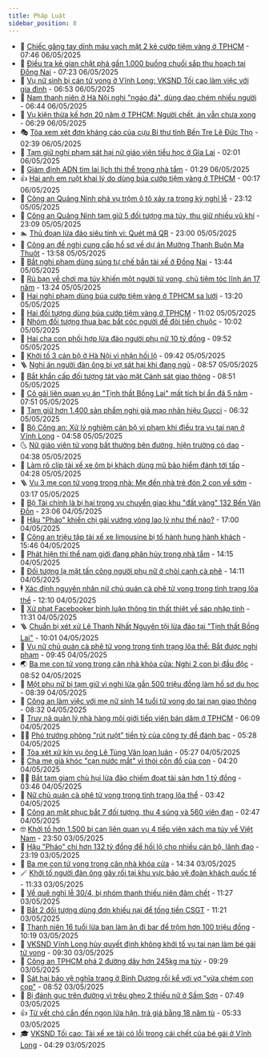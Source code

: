 ```yaml
---
title: Pháp Luật
sidebar_position: 8
---
```


<!-- dantri-phap-luat:START -->
- 🌊 [Chiếc găng tay dính máu vạch mặt 2 kẻ cướp tiệm vàng ở TPHCM](https://dantri.com.vn/phap-luat/chiec-gang-tay-dinh-mau-vach-mat-2-ke-cuop-tiem-vang-o-tphcm-20250506134744211.htm) - 07:46 06/05/2025
- 🐲 [Điều tra kẻ gian chặt phá gần 1.000 buồng chuối sắp thu hoạch tại Đồng Nai](https://dantri.com.vn/phap-luat/dieu-tra-ke-gian-chat-pha-gan-1000-buong-chuoi-sap-thu-hoach-tai-dong-nai-20250506134230973.htm) - 07:23 06/05/2025
- 🌁 [Vụ nữ sinh bị cán tử vong ở Vĩnh Long: VKSND Tối cao làm việc với gia đình](https://dantri.com.vn/phap-luat/vu-nu-sinh-bi-can-tu-vong-o-vinh-long-vksnd-toi-cao-lam-viec-voi-gia-dinh-20250506130925420.htm) - 06:53 06/05/2025
- 🎃 [Nam thanh niên ở Hà Nội nghi &quot;ngáo đá&quot;, dùng dao chém nhiều người](https://dantri.com.vn/phap-luat/nam-thanh-nien-o-ha-noi-nghi-ngao-da-dung-dao-chem-nhieu-nguoi-20250506133001096.htm) - 06:44 06/05/2025
- 🦅 [Vụ kiện thừa kế hơn 20 năm ở TPHCM: Người chết, án vẫn chưa xong](https://dantri.com.vn/phap-luat/vu-kien-thua-ke-hon-20-nam-o-tphcm-nguoi-chet-an-van-chua-xong-20250505124458767.htm) - 06:29 06/05/2025
- 🎭 [Tòa xem xét đơn kháng cáo của cựu Bí thư tỉnh Bến Tre Lê Đức Thọ](https://dantri.com.vn/phap-luat/toa-xem-xet-don-khang-cao-cua-cuu-bi-thu-tinh-ben-tre-le-duc-tho-20250506085625264.htm) - 02:39 06/05/2025
- 🤗 [Tạm giữ nghi phạm sát hại nữ giáo viên tiểu học ở Gia Lai](https://dantri.com.vn/phap-luat/tam-giu-nghi-pham-sat-hai-nu-giao-vien-tieu-hoc-o-gia-lai-20250506083020110.htm) - 02:01 06/05/2025
- 🚀 [Giám định ADN tìm lai lịch thi thể trong nhà tắm](https://dantri.com.vn/phap-luat/giam-dinh-adn-tim-lai-lich-thi-the-trong-nha-tam-20250506081731652.htm) - 01:29 06/05/2025
- 👍 [Hai anh em ruột khai lý do dùng búa cướp tiệm vàng ở TPHCM](https://dantri.com.vn/phap-luat/hai-anh-em-ruot-khai-ly-do-dung-bua-cuop-tiem-vang-o-tphcm-20250506040645297.htm) - 00:17 06/05/2025
- 🧐 [Công an Quảng Ninh phá vụ trộm ô tô xảy ra trong kỳ nghỉ lễ](https://dantri.com.vn/phap-luat/cong-an-quang-ninh-pha-vu-trom-o-to-xay-ra-trong-ky-nghi-le-20250505230933307.htm) - 23:12 05/05/2025
- 🫶 [Công an Quảng Ninh tạm giữ 5 đối tượng ma túy, thu giữ nhiều vũ khí](https://dantri.com.vn/phap-luat/cong-an-quang-ninh-tam-giu-5-doi-tuong-ma-tuy-thu-giu-nhieu-vu-khi-20250505225910848.htm) - 23:09 05/05/2025
- 🏊 [Thủ đoạn lừa đảo siêu tinh vi: Quét mã QR](https://dantri.com.vn/phap-luat/thu-doan-lua-dao-sieu-tinh-vi-quet-ma-qr-20250505221556921.htm) - 23:00 05/05/2025
- 🌋 [Công an đề nghị cung cấp hồ sơ về dự án Mường Thanh Buôn Ma Thuột](https://dantri.com.vn/phap-luat/cong-an-de-nghi-cung-cap-ho-so-ve-du-an-muong-thanh-buon-ma-thuot-20250505175623525.htm) - 13:58 05/05/2025
- 👹 [Bắt nghi phạm dùng súng tự chế bắn tài xế ở Đồng Nai](https://dantri.com.vn/phap-luat/bat-nghi-pham-dung-sung-tu-che-ban-tai-xe-o-dong-nai-20250505202749344.htm) - 13:44 05/05/2025
- 🫣 [Rủ bạn về chơi ma túy khiến một người tử vong, chủ tiệm tóc lĩnh án 17 năm](https://dantri.com.vn/phap-luat/ru-ban-ve-choi-ma-tuy-khien-mot-nguoi-tu-vong-chu-tiem-toc-linh-an-17-nam-20250505200612901.htm) - 13:24 05/05/2025
- 🎃 [Hai nghi phạm dùng búa cướp tiệm vàng ở TPHCM sa lưới](https://dantri.com.vn/phap-luat/hai-nghi-pham-dung-bua-cuop-tiem-vang-o-tphcm-sa-luoi-20250505201214118.htm) - 13:20 05/05/2025
- 🌝 [Hai đối tượng dùng búa cướp tiệm vàng ở TPHCM](https://dantri.com.vn/phap-luat/hai-doi-tuong-dung-bua-cuop-tiem-vang-o-tphcm-20250505174022870.htm) - 11:02 05/05/2025
- 🚀 [Nhóm đối tượng thua bạc bắt cóc người để đòi tiền chuộc](https://dantri.com.vn/phap-luat/nhom-doi-tuong-thua-bac-bat-coc-nguoi-de-doi-tien-chuoc-20250505160742246.htm) - 10:02 05/05/2025
- 🥷 [Hai cha con phối hợp lừa đảo người phụ nữ 10 tỷ đồng](https://dantri.com.vn/phap-luat/hai-cha-con-phoi-hop-lua-dao-nguoi-phu-nu-10-ty-dong-20250505161655886.htm) - 09:52 05/05/2025
- 👺 [Khởi tố 3 cán bộ ở Hà Nội vì nhận hối lộ](https://dantri.com.vn/phap-luat/khoi-to-3-can-bo-o-ha-noi-vi-nhan-hoi-lo-20250505163943400.htm) - 09:42 05/05/2025
- 🪜 [Nghi án người đàn ông bị vợ sát hại khi đang ngủ](https://dantri.com.vn/phap-luat/nghi-an-nguoi-dan-ong-bi-vo-sat-hai-khi-dang-ngu-20250505154038047.htm) - 08:57 05/05/2025
- 🦄 [Bắt khẩn cấp đối tượng tát vào mặt Cảnh sát giao thông](https://dantri.com.vn/phap-luat/bat-khan-cap-doi-tuong-tat-vao-mat-canh-sat-giao-thong-20250505154214819.htm) - 08:51 05/05/2025
- 🦍 [Cô gái liên quan vụ án &quot;Tịnh thất Bồng Lai&quot; mất tích bí ẩn đã 5 năm](https://dantri.com.vn/phap-luat/co-gai-lien-quan-vu-an-tinh-that-bong-lai-mat-tich-bi-an-da-5-nam-20250505132225815.htm) - 07:51 05/05/2025
- 🌁 [Tạm giữ hơn 1.400 sản phẩm nghi giả mạo nhãn hiệu Gucci](https://dantri.com.vn/phap-luat/tam-giu-hon-1400-san-pham-nghi-gia-mao-nhan-hieu-gucci-20250505132155497.htm) - 06:32 05/05/2025
- 💯 [Bộ Công an: Xử lý nghiêm cán bộ vi phạm khi điều tra vụ tai nạn ở Vĩnh Long](https://dantri.com.vn/phap-luat/bo-cong-an-xu-ly-nghiem-can-bo-vi-pham-khi-dieu-tra-vu-tai-nan-o-vinh-long-20250505115020536.htm) - 04:58 05/05/2025
- 🌜 [Nữ giáo viên tử vong bất thường bên đường, hiện trường có dao](https://dantri.com.vn/phap-luat/nu-giao-vien-tu-vong-bat-thuong-ben-duong-hien-truong-co-dao-20250505110825702.htm) - 04:38 05/05/2025
- 👹 [Làm rõ clip tài xế xe ôm bị khách dùng mũ bảo hiểm đánh tới tấp](https://dantri.com.vn/phap-luat/lam-ro-clip-tai-xe-xe-om-bi-khach-dung-mu-bao-hiem-danh-toi-tap-20250505111735744.htm) - 04:28 05/05/2025
- 🪜 [Vụ 3 mẹ con tử vong trong nhà: Mẹ đến nhà trẻ đón 2 con về sớm](https://dantri.com.vn/phap-luat/vu-3-me-con-tu-vong-trong-nha-me-den-nha-tre-don-2-con-ve-som-20250505082302576.htm) - 03:17 05/05/2025
- 🦩 [Bộ Tài chính là bị hại trong vụ chuyển giao khu &quot;đất vàng&quot; 132 Bến Vân Đồn](https://dantri.com.vn/phap-luat/bo-tai-chinh-la-bi-hai-trong-vu-chuyen-giao-khu-dat-vang-132-ben-van-don-20250503121610922.htm) - 23:06 04/05/2025
- 💂 [Hậu &quot;Pháo&quot; khiến chị gái vướng vòng lao lý như thế nào?](https://dantri.com.vn/phap-luat/hau-phao-khien-chi-gai-vuong-vong-lao-ly-nhu-the-nao-20250504225755061.htm) - 17:00 04/05/2025
- 💃 [Công an triệu tập tài xế xe limousine bị tố hành hung hành khách](https://dantri.com.vn/phap-luat/cong-an-trieu-tap-tai-xe-xe-limousine-bi-to-hanh-hung-hanh-khach-20250504221008737.htm) - 15:46 04/05/2025
- 🧐 [Phát hiện thi thể nam giới đang phân hủy trong nhà tắm](https://dantri.com.vn/phap-luat/phat-hien-thi-the-nam-gioi-dang-phan-huy-trong-nha-tam-20250504205734180.htm) - 14:15 04/05/2025
- 🤗 [Đối tượng lạ mặt tấn công người phụ nữ ở chòi canh cà phê](https://dantri.com.vn/phap-luat/doi-tuong-la-mat-tan-cong-nguoi-phu-nu-o-choi-canh-ca-phe-20250504204333894.htm) - 14:11 04/05/2025
- 🕴 [Xác định nguyên nhân nữ chủ quán cà phê tử vong trong tình trạng lõa thể](https://dantri.com.vn/phap-luat/xac-dinh-nguyen-nhan-nu-chu-quan-ca-phe-tu-vong-trong-tinh-trang-loa-the-20250504183856489.htm) - 12:10 04/05/2025
- 🐎 [Xử phạt Facebooker bình luận thông tin thất thiệt về sáp nhập tỉnh](https://dantri.com.vn/phap-luat/xu-phat-facebooker-binh-luan-thong-tin-that-thiet-ve-sap-nhap-tinh-20250504173911554.htm) - 11:31 04/05/2025
- 🪜 [Chuẩn bị xét xử Lê Thanh Nhất Nguyên tội lừa đảo tại &quot;Tịnh thất Bồng Lai&quot;](https://dantri.com.vn/phap-luat/chuan-bi-xet-xu-le-thanh-nhat-nguyen-toi-lua-dao-tai-tinh-that-bong-lai-20250504155109775.htm) - 10:01 04/05/2025
- 🤭 [Vụ nữ chủ quán cà phê tử vong trong tình trạng lõa thể: Bắt được nghi phạm](https://dantri.com.vn/phap-luat/vu-nu-chu-quan-ca-phe-tu-vong-trong-tinh-trang-loa-the-bat-duoc-nghi-pham-20250504160938267.htm) - 09:45 04/05/2025
- 🌏 [Ba mẹ con tử vong trong căn nhà khóa cửa: Nghi 2 con bị đầu độc](https://dantri.com.vn/phap-luat/ba-me-con-tu-vong-trong-can-nha-khoa-cua-nghi-2-con-bi-dau-doc-20250504152934328.htm) - 08:52 04/05/2025
- 🎃 [Một phụ nữ bị tạm giữ vì nghi lừa gần 500 triệu đồng làm hồ sơ du học](https://dantri.com.vn/phap-luat/mot-phu-nu-bi-tam-giu-vi-nghi-lua-gan-500-trieu-dong-lam-ho-so-du-hoc-20250504151559694.htm) - 08:39 04/05/2025
- 🗽 [Công an làm việc với mẹ nữ sinh 14 tuổi tử vong do tai nạn giao thông](https://dantri.com.vn/phap-luat/cong-an-lam-viec-voi-me-nu-sinh-14-tuoi-tu-vong-do-tai-nan-giao-thong-20250504151155553.htm) - 08:32 04/05/2025
- 🌁 [Truy nã quản lý nhà hàng môi giới tiếp viên bán dâm ở TPHCM](https://dantri.com.vn/phap-luat/truy-na-quan-ly-nha-hang-moi-gioi-tiep-vien-ban-dam-o-tphcm-20250504121501083.htm) - 06:09 04/05/2025
- 🧑‍💻 [Phó trưởng phòng &quot;rút ruột&quot; tiền tỷ của công ty để đánh bạc](https://dantri.com.vn/phap-luat/pho-truong-phong-rut-ruot-tien-ty-cua-cong-ty-de-danh-bac-20250504113929808.htm) - 05:28 04/05/2025
- 🌮 [Tòa xét xử kín vụ ông Lê Tùng Vân loạn luân](https://dantri.com.vn/phap-luat/toa-xet-xu-kin-vu-ong-le-tung-van-loan-luan-20250504112752735.htm) - 05:27 04/05/2025
- 🤗 [Cha mẹ già khóc &quot;cạn nước mắt&quot; vì thói côn đồ của con](https://dantri.com.vn/phap-luat/cha-me-gia-khoc-can-nuoc-mat-vi-thoi-con-do-cua-con-20250430114620177.htm) - 04:20 04/05/2025
- 👨‍🏫 [Bắt tạm giam chủ hụi lừa đảo chiếm đoạt tài sản hơn 1 tỷ đồng](https://dantri.com.vn/phap-luat/bat-tam-giam-chu-hui-lua-dao-chiem-doat-tai-san-hon-1-ty-dong-20250504100333119.htm) - 03:46 04/05/2025
- 🎉 [Nữ chủ quán cà phê tử vong trong tình trạng lõa thể](https://dantri.com.vn/phap-luat/nu-chu-quan-ca-phe-tu-vong-trong-tinh-trang-loa-the-20250504095342776.htm) - 03:42 04/05/2025
- 🤗 [Công an mật phục bắt 7 đối tượng, thu 4 súng và 560 viên đạn](https://dantri.com.vn/phap-luat/cong-an-mat-phuc-bat-7-doi-tuong-thu-4-sung-va-560-vien-dan-20250504092943008.htm) - 02:47 04/05/2025
- 🤓 [Khởi tố hơn 1.500 bị can liên quan vụ 4 tiếp viên xách ma túy về Việt Nam](https://dantri.com.vn/phap-luat/khoi-to-hon-1500-bi-can-lien-quan-vu-4-tiep-vien-xach-ma-tuy-ve-viet-nam-20250503232356806.htm) - 23:50 03/05/2025
- 👹 [Hậu &quot;Pháo&quot; chi hơn 132 tỷ đồng để hối lộ cho nhiều cán bộ, lãnh đạo](https://dantri.com.vn/phap-luat/hau-phao-chi-hon-132-ty-dong-de-hoi-lo-cho-nhieu-can-bo-lanh-dao-20250504024527082.htm) - 23:19 03/05/2025
- 🐘 [Ba mẹ con tử vong trong căn nhà khóa cửa](https://dantri.com.vn/phap-luat/ba-me-con-tu-vong-trong-can-nha-khoa-cua-20250503210402538.htm) - 14:34 03/05/2025
- 🪄 [Khởi tố người đàn ông gây rối tại khu vực bảo vệ đoàn khách quốc tế](https://dantri.com.vn/phap-luat/khoi-to-nguoi-dan-ong-gay-roi-tai-khu-vuc-bao-ve-doan-khach-quoc-te-20250503182525607.htm) - 11:33 03/05/2025
- 💄 [Về quê nghỉ lễ 30/4, bị nhóm thanh thiếu niên đâm chết](https://dantri.com.vn/phap-luat/ve-que-nghi-le-304-bi-nhom-thanh-thieu-nien-dam-chet-20250503173803407.htm) - 11:27 03/05/2025
- 🐎 [Bắt 2 đối tượng dùng đơn khiếu nại để tống tiền CSGT](https://dantri.com.vn/phap-luat/bat-2-doi-tuong-dung-don-khieu-nai-de-tong-tien-csgt-20250503173017479.htm) - 11:21 03/05/2025
- 💯 [Thanh niên 16 tuổi lừa bạn làm ăn đi bar để trộm hơn 100 triệu đồng](https://dantri.com.vn/phap-luat/thanh-nien-16-tuoi-lua-ban-lam-an-di-bar-de-trom-hon-100-trieu-dong-20250503163838713.htm) - 10:19 03/05/2025
- 💯 [VKSND Vĩnh Long hủy quyết định không khởi tố vụ tai nạn làm bé gái tử vong](https://dantri.com.vn/phap-luat/vksnd-vinh-long-huy-quyet-dinh-khong-khoi-to-vu-tai-nan-lam-be-gai-tu-vong-20250503161927773.htm) - 09:30 03/05/2025
- 🌈 [Công an TPHCM phá 2 đường dây hơn 245kg ma túy](https://dantri.com.vn/phap-luat/cong-an-tphcm-pha-2-duong-day-hon-245kg-ma-tuy-20250503162158426.htm) - 09:29 03/05/2025
- 🧠 [Sát hại bảo vệ nghĩa trang ở Bình Dương rồi kể với vợ &quot;vừa chém con cọp&quot;](https://dantri.com.vn/phap-luat/sat-hai-bao-ve-nghia-trang-o-binh-duong-roi-ke-voi-vo-vua-chem-con-cop-20250503154222618.htm) - 08:52 03/05/2025
- 🌈 [Bị đánh gục trên đường vì trêu ghẹo 2 thiếu nữ ở Sầm Sơn](https://dantri.com.vn/phap-luat/bi-danh-guc-tren-duong-vi-treu-gheo-2-thieu-nu-o-sam-son-20250503143819209.htm) - 07:49 03/05/2025
- 👍 [Từ vết chó cắn đến ngọn lửa hận, trả giá bằng 18 năm tù](https://dantri.com.vn/phap-luat/tu-vet-cho-can-den-ngon-lua-han-tra-gia-bang-18-nam-tu-20250503112554551.htm) - 05:33 03/05/2025
- 🎓 [VKSND Tối cao: Tài xế xe tải có lỗi trong cái chết của bé gái ở Vĩnh Long](https://dantri.com.vn/phap-luat/vksnd-toi-cao-tai-xe-xe-tai-co-loi-trong-cai-chet-cua-be-gai-o-vinh-long-20250503112431379.htm) - 04:29 03/05/2025<!-- dantri-phap-luat:END -->
